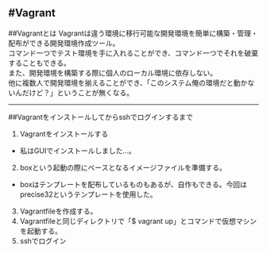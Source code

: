 #Vagrant
----------------
##Vagrantとは
Vagrantは違う環境に移行可能な開発環境を簡単に構築・管理・配布ができる開発環境作成ツール。  
コマンド一つでテスト環境を手に入れることができ、コマンド一つでそれを破棄することもできる。  
また、開発環境を構築する際に個人のローカル環境に依存しない。  
他に複数人で開発環境を揃えることができ、「このシステム俺の環境だと動かないんだけど？」ということが無くなる。

-----------------------------

##Vagrantをインストールしてからsshでログインするまで

1. Vagrantをインストールする
 - 私はGUIでインストールしました…。
2. boxという起動の際にベースとなるイメージファイルを準備する。
 - boxはテンプレートを配布しているものもあるが、自作もできる。今回はprecise32というテンプレートを使用した。
3. Vagrantfileを作成する。
4. Vagrantfileと同じディレクトリで「$ vagrant up」とコマンドで仮想マシンを起動する。
5. sshでログイン
